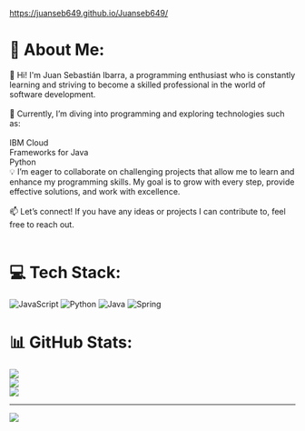 https://juanseb649.github.io/Juanseb649/
# 💫 About Me:
🌟 Hi! I'm Juan Sebastián Ibarra, a programming enthusiast who is constantly learning and striving to become a skilled professional in the world of software development.<br><br>🚀 Currently, I’m diving into programming and exploring technologies such as:<br><br>IBM Cloud<br>Frameworks for Java<br>Python<br>💡 I’m eager to collaborate on challenging projects that allow me to learn and enhance my programming skills. My goal is to grow with every step, provide effective solutions, and work with excellence.<br><br>📫 Let’s connect! If you have any ideas or projects I can contribute to, feel free to reach out.<br><br>

# 💻 Tech Stack:
![JavaScript](https://img.shields.io/badge/javascript-%23323330.svg?style=for-the-badge&logo=javascript&logoColor=%23F7DF1E) ![Python](https://img.shields.io/badge/python-3670A0?style=for-the-badge&logo=python&logoColor=ffdd54) ![Java](https://img.shields.io/badge/java-%23ED8B00.svg?style=for-the-badge&logo=openjdk&logoColor=white) ![Spring](https://img.shields.io/badge/spring-%236DB33F.svg?style=for-the-badge&logo=spring&logoColor=white)
# 📊 GitHub Stats:
![](https://github-readme-stats.vercel.app/api?username=Juanseb649&theme=calm_pink&hide_border=false&include_all_commits=false&count_private=false)<br/>
![](https://github-readme-streak-stats.herokuapp.com/?user=Juanseb649&theme=calm_pink&hide_border=false)<br/>
![](https://github-readme-stats.vercel.app/api/top-langs/?username=Juanseb649&theme=calm_pink&hide_border=false&include_all_commits=false&count_private=false&layout=compact)

---
[![](https://visitcount.itsvg.in/api?id=Juanseb649&icon=0&color=0)](https://visitcount.itsvg.in)

<!-- Proudly created with GPRM ( https://gprm.itsvg.in ) -->
